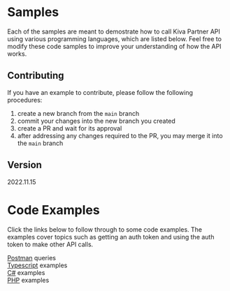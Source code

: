 # Samples

Each of the samples are meant to demostrate how to call Kiva Partner API using various programming 
languages, which are listed below.  Feel free to modify these code samples to improve your understanding of
how the API works.  

## Contributing
If you have an example to contribute, please follow the following procedures:
1. create a new branch from the `main` branch
2. commit your changes into the new branch you created
3. create a PR and wait for its approval
4. after addressing any changes required to the PR, you may merge it into the `main` branch

## Version
2022.11.15  

# Code Examples
Click the links below to follow through to some code examples.  The examples cover topics 
such as getting an auth token and using the auth token to make other API calls.  

[Postman](./postman/README.md) queries    
[Typescript](./typescript/README.md) examples  
[C#](./dotnet/README.md) examples  
[PHP](./PHP/README.md) examples  

